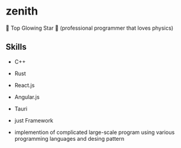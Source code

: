 # zenith
🌟 Top Glowing Star 🔭
(professional programmer that loves physics)

## Skills
* C++

* Rust

* React.js

* Angular.js

* Tauri

* just Framework

* implemention of complicated large-scale program using various programming languages and desing pattern

